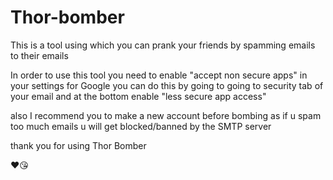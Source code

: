 # Thor-bomber
This is a tool using which you can prank your friends by spamming emails to their emails 

In order to use this tool you need to enable "accept non secure apps" in your settings for Google you can do this by going to going to security tab of your email and at the bottom enable "less secure app access"

also I recommend you to make a new account before bombing as if u spam too much emails u will get blocked/banned by the SMTP server 

thank you for using Thor Bomber 

❤😘
 
